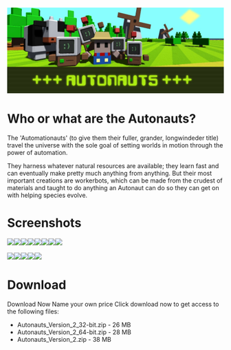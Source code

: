 ![Banner](Media/Banner.jpg)
# Who or what are the Autonauts?
The 'Automationauts' (to give them their fuller, grander, longwindeder title) travel the universe with the sole goal of setting worlds in motion through the power of automation.

They harness whatever natural resources are available; they learn fast and can eventually make pretty much anything from anything. But their most important creations are workerbots, which can be made from the crudest of materials and taught to do anything an Autonaut can do so they can get on with helping species evolve.

# Screenshots
<image src="Media/Autonauts (1).gif" width="175px"/><image src="Media/Autonauts (2).gif" width="175px"/><image src="Media/Autonauts (3).gif" width="175px"/><image src="Media/Autonauts (4).gif" width="175px"/><image src="Media/Autonauts (5).gif" width="175px"/><image src="Media/Autonauts (6).gif" width="175px"/><image src="Media/Autonauts (7).gif" width="175px"/><image src="Media/Autonauts (8).gif" width="175px"/>

<image src="Media/Autonauts (1).png" width="175px"/><image src="Media/Autonauts (2).png" width="175px"/><image src="Media/Autonauts (3).png" width="175px"/><image src="Media/Autonauts (4).png" width="175px"/><image src="Media/Autonauts (5).png" width="175px"/>

# Download

Download Now Name your own price
Click download now to get access to the following files:

* Autonauts_Version_2_32-bit.zip - 26 MB
* Autonauts_Version_2_64-bit.zip - 28 MB
* Autonauts_Version_2.zip - 38 MB
